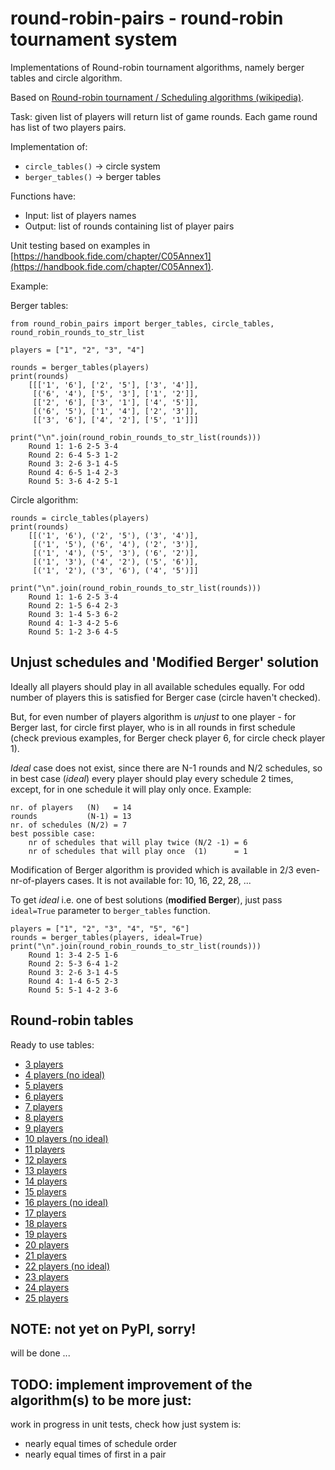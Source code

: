 # round-robin-pairs - round-robin tournament system

Implementations of Round-robin tournament algorithms, namely  berger tables and circle algorithm.

Based on [Round-robin tournament / Scheduling algorithms (wikipedia)](https://en.wikipedia.org/wiki/Round-robin_tournament#Scheduling_algorithm).

Task: given list of players will return list of game rounds. Each game round
has list of two players pairs.

Implementation of:
 * `circle_tables()` -> circle system
 * `berger_tables()` -> berger tables

Functions have:
 * Input: list of players names
 * Output: list of rounds containing list of player pairs

Unit testing based on examples in [https://handbook.fide.com/chapter/C05Annex1](https://handbook.fide.com/chapter/C05Annex1).

Example:

Berger tables:

    from round_robin_pairs import berger_tables, circle_tables, round_robin_rounds_to_str_list 

    players = ["1", "2", "3", "4"]

    rounds = berger_tables(players)
    print(rounds)
        [[['1', '6'], ['2', '5'], ['3', '4']],
         [('6', '4'), ['5', '3'], ['1', '2']],
         [['2', '6'], ['3', '1'], ['4', '5']],
         [('6', '5'), ['1', '4'], ['2', '3']],
         [['3', '6'], ['4', '2'], ['5', '1']]]

    print("\n".join(round_robin_rounds_to_str_list(rounds)))
        Round 1: 1-6 2-5 3-4
        Round 2: 6-4 5-3 1-2
        Round 3: 2-6 3-1 4-5
        Round 4: 6-5 1-4 2-3
        Round 5: 3-6 4-2 5-1
    
Circle algorithm:

    rounds = circle_tables(players)
    print(rounds)
        [[('1', '6'), ('2', '5'), ('3', '4')],
         [('1', '5'), ('6', '4'), ('2', '3')],
         [('1', '4'), ('5', '3'), ('6', '2')],
         [('1', '3'), ('4', '2'), ('5', '6')],
         [('1', '2'), ('3', '6'), ('4', '5')]]

    print("\n".join(round_robin_rounds_to_str_list(rounds)))
        Round 1: 1-6 2-5 3-4
        Round 2: 1-5 6-4 2-3
        Round 3: 1-4 5-3 6-2
        Round 4: 1-3 4-2 5-6
        Round 5: 1-2 3-6 4-5


## Unjust schedules and 'Modified Berger' solution

Ideally all players should play in all available schedules equally. 
For odd number of players this is satisfied for Berger case (circle haven't checked).

But, for even number of players algorithm is *unjust* to one player - for
Berger last, for circle first player, who is in all rounds in first schedule
(check previous examples, for Berger check player 6, for circle check player
1).

*Ideal* case does not exist, since there are N-1 rounds and N/2 schedules, so
in best case (*ideal*) every player should play every schedule 2 times, except,
for in one schedule it will play only once.
Example:

    nr. of players   (N)   = 14
    rounds           (N-1) = 13
    nr. of schedules (N/2) = 7
    best possible case:
        nr of schedules that will play twice (N/2 -1) = 6
        nr of schedules that will play once  (1)      = 1


Modification of Berger algorithm is provided which is available in 2/3 even-nr-of-players cases. 
It is not available for: 10, 16, 22, 28, ...

To get *ideal* i.e. one of best solutions (**modified Berger**), just pass
`ideal=True` parameter to `berger_tables` function.

    players = ["1", "2", "3", "4", "5", "6"]
    rounds = berger_tables(players, ideal=True)
    print("\n".join(round_robin_rounds_to_str_list(rounds)))
        Round 1: 3-4 2-5 1-6
        Round 2: 5-3 6-4 1-2
        Round 3: 2-6 3-1 4-5
        Round 4: 1-4 6-5 2-3
        Round 5: 5-1 4-2 3-6


## Round-robin tables

Ready to use tables:

 * [3 players ](tables/players-03.md)
 * [4 players (no ideal)](tables/players-04.md)
 * [5 players ](tables/players-05.md)
 * [6 players ](tables/players-06.md)
 * [7 players ](tables/players-07.md)
 * [8 players ](tables/players-08.md)
 * [9 players ](tables/players-09.md)
 * [10 players (no ideal)](tables/players-10.md)
 * [11 players](tables/players-11.md)
 * [12 players](tables/players-12.md)
 * [13 players](tables/players-13.md)
 * [14 players](tables/players-14.md)
 * [15 players](tables/players-15.md)
 * [16 players (no ideal)](tables/players-16.md)
 * [17 players](tables/players-17.md)
 * [18 players](tables/players-18.md)
 * [19 players](tables/players-19.md)
 * [20 players](tables/players-20.md)
 * [21 players](tables/players-21.md)
 * [22 players (no ideal)](tables/players-22.md)
 * [23 players](tables/players-23.md)
 * [24 players](tables/players-24.md)
 * [25 players](tables/players-25.md)


## NOTE: not yet on PyPI, sorry!
will be done ...

## TODO: implement improvement of the algorithm(s) to be more just:
work in progress in unit tests, check how just system is:
 * nearly equal times of schedule order 
 * nearly equal times of first in a pair


